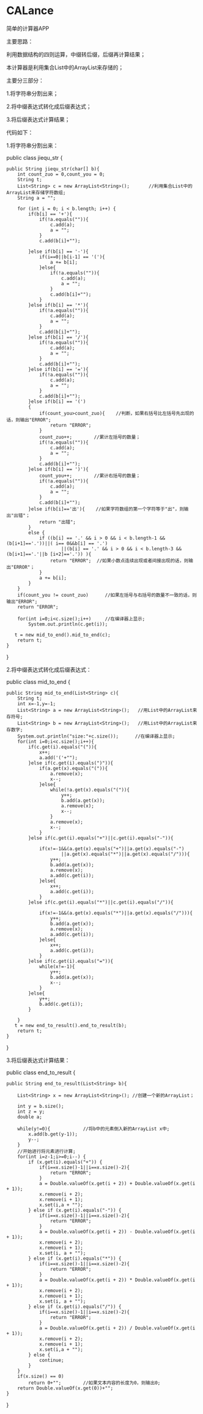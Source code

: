 # CALance
简单的计算器APP

主要思路：

利用数据结构的四则运算，中缀转后缀，后缀再计算结果；

本计算器是利用集合List中的ArrayList来存储的；

主要分三部分：

1.将字符串分割出来；

2.将中缀表达式转化成后缀表达式；

3.将后缀表达式计算结果；

代码如下：

1.将字符串分割出来：

public class jiequ_str {

    public String jiequ_str(char[] b){
        int count_zuo = 0,count_you = 0;
        String t;
        List<String> c = new ArrayList<String>();       //利用集合List中的ArrayList来存储字符数组;
        String a = "";

        for (int i = 0; i < b.length; i++) {
            if(b[i] == '+'){
                if(!a.equals("")){
                    c.add(a);
                    a = "";
                }
                c.add(b[i]+"");

            }else if(b[i] == '-'){
                if(i==0||b[i-1] == '('){
                    a += b[i];
                }else{
                    if(!a.equals("")){
                        c.add(a);
                        a = "";
                    }
                    c.add(b[i]+"");
                }
            }else if(b[i] == '*'){
                if(!a.equals("")){
                    c.add(a);
                    a = "";
                }
                c.add(b[i]+"");
            }else if(b[i] == '/'){
                if(!a.equals("")){
                    c.add(a);
                    a = "";
                }
                c.add(b[i]+"");
            }else if(b[i] == '='){
                if(!a.equals("")){
                    c.add(a);
                    a = "";
                }
                c.add(b[i]+"");
            }else if(b[i] == '(')
            {
                if(count_you>count_zuo){    //判断，如果右括号比左括号先出现的话，则输出"ERROR";
                    return "ERROR";
                }
                count_zuo++;        //累计左括号的数量；
                if(!a.equals("")){
                    c.add(a);
                    a = "";
                }
                c.add(b[i]+"");
            }else if(b[i] == ')'){
                count_you++;        //累计右括号的数量；
                if(!a.equals("")){
                    c.add(a);
                    a = "";
                }
                c.add(b[i]+"");
            }else if(b[i]=='出'){    //如果字符数组的第一个字符等于"出"，则输出"出错"；
                return "出错";
            }
            else {
                if ((b[i] == '.' && i > 0 && i < b.length-1 && (b[i+1]=='.'))||( i== 0&&b[i] == '.')
                        ||(b[i] == '.' && i > 0 && i < b.length-3 && (b[i+1]=='.'||b [i+2]=='.')) ){
                    return "ERROR";  //如果小数点连续出现或者间接出现的话，则输出"ERROR"；
                }
                a += b[i];
            }
        }
        if(count_you != count_zuo)      //如果左括号与右括号的数量不一致的话，则输出"ERROR";
        return "ERROR";

        for(int i=0;i<c.size();i++)     //在编译器上显示;
            System.out.println(c.get(i));

       t = new mid_to_end().mid_to_end(c);
        return t;
    }
}

2.将中缀表达式转化成后缀表达式：

public class mid_to_end {

    public String mid_to_end(List<String> c){
        String t;
        int x=-1,y=-1;
        List<String> a = new ArrayList<String>();	//用List中的ArrayList来存符号;
        List<String> b = new ArrayList<String>();	//用List中的ArrayList来存数字;
        System.out.println("size:"+c.size());      //在编译器上显示;
        for(int i=0;i<c.size();i++){
            if(c.get(i).equals("(")){
                x++;
                a.add('('+"");
            }else if(c.get(i).equals(")")){
                if(a.get(x).equals("(")){
                    a.remove(x);
                    x--;
                }else{
                    while(!a.get(x).equals("(")){
                        y++;
                        b.add(a.get(x));
                        a.remove(x);
                        x--;
                    }
                    a.remove(x);
                    x--;
                }
            }else if(c.get(i).equals("+")||c.get(i).equals("-")){

                if(x!=-1&&(a.get(x).equals("+")||a.get(x).equals("-")
                        ||a.get(x).equals("*")||a.get(x).equals("/"))){
                    y++;
                    b.add(a.get(x));
                    a.remove(x);
                    a.add(c.get(i));
                }else{
                    x++;
                    a.add(c.get(i));
                }
            }else if(c.get(i).equals("*")||c.get(i).equals("/")){

                if(x!=-1&&(a.get(x).equals("*")||a.get(x).equals("/"))){
                    y++;
                    b.add(a.get(x));
                    a.remove(x);
                    a.add(c.get(i));
                }else{
                    x++;
                    a.add(c.get(i));
                }
            }else if(c.get(i).equals("=")){
                while(x!=-1){
                    y++;
                    b.add(a.get(x));
                    x--;
                }
            }else{
                y++;
                b.add(c.get(i));
            }

        }
       t = new end_to_result().end_to_result(b);
        return t;
    }
}

3.将后缀表达式计算结果：

public class end_to_result {

    public String end_to_result(List<String> b){

        List<String> x = new ArrayList<String>(); //创建一个新的ArrayList；

        int y = b.size();
        int z = y;
        double a;

        while(y!=0){            //将b中的元素倒入新的ArrayList x中;
            x.add(b.get(y-1));
            y--;
        }
        //开始进行将元素进行计算;
        for(int i=z-1;i>=0;i--) {
            if (x.get(i).equals("+")) {
                if(i==x.size()-1||i==x.size()-2){
                    return "ERROR";
                }
                a = Double.valueOf(x.get(i + 2)) + Double.valueOf(x.get(i + 1));
                x.remove(i + 2);
                x.remove(i + 1);
                x.set(i,a + "");
            } else if (x.get(i).equals("-")) {
                if(i==x.size()-1||i==x.size()-2){
                    return "ERROR";
                }
                a = Double.valueOf(x.get(i + 2)) - Double.valueOf(x.get(i + 1));
                x.remove(i + 2);
                x.remove(i + 1);
                x.set(i, a + "");
            } else if (x.get(i).equals("*")) {
                if(i==x.size()-1||i==x.size()-2){
                    return "ERROR";
                }
                a = Double.valueOf(x.get(i + 2)) * Double.valueOf(x.get(i + 1));
                x.remove(i + 2);
                x.remove(i + 1);
                x.set(i, a + "");
            } else if (x.get(i).equals("/")) {
                if(i==x.size()-1||i==x.size()-2){
                    return "ERROR";
                }
                a = Double.valueOf(x.get(i + 2)) / Double.valueOf(x.get(i + 1));
                x.remove(i + 2);
                x.remove(i + 1);
                x.set(i,a + "");
            } else {
                continue;
            }
        }
        if(x.size() == 0)
            return 0+"";        //如果文本内容的长度为0，则输出0;
        return Double.valueOf(x.get(0))+"";
    }
}

